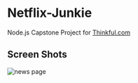 # Netflix-Junkie

Node.js Capstone Project for [Thinkful.com](http://www.thinkful.com)

## Screen Shots

![news page](https://raw.githubusercontent.com/mmpal78/netflix-blog-capstone/feature/mock-data-client/public/media/screenshots/addpost.png)